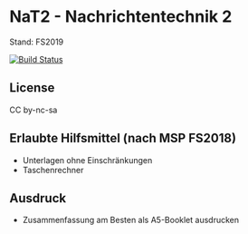 # NaT2 - Nachrichtentechnik 2

Stand: FS2019

[![Build Status](https://travis-ci.org/HSR-Stud/NaT2.svg?branch=master)](https://travis-ci.org/HSR-Stud/NaT2)
## License
CC by-nc-sa

## Erlaubte Hilfsmittel (nach MSP FS2018)
 * Unterlagen ohne Einschränkungen
 * Taschenrechner

## Ausdruck
* Zusammenfassung am Besten als A5-Booklet ausdrucken
